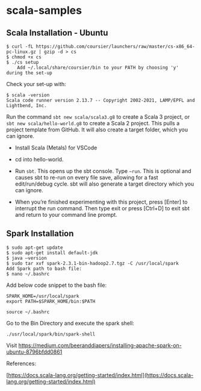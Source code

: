 # scala-samples

## Scala Installation - Ubuntu

```
$ curl -fL https://github.com/coursier/launchers/raw/master/cs-x86_64-pc-linux.gz | gzip -d > cs
$ chmod +x cs
$ ./cs setup
    Add ~/.local/share/coursier/bin to your PATH by choosing 'y' during the set-up
```

Check your set-up with:
```
$ scala -version
Scala code runner version 2.13.7 -- Copyright 2002-2021, LAMP/EPFL and Lightbend, Inc.
```

Run the command 
```sbt new scala/scala3.g8``` to create a Scala 3 project, or ```sbt new scala/hello-world.g8``` to create a Scala 2 project. This pulls a project template from GitHub. It will also create a target folder, which you can ignore.

* Install Scala (Metals) for VSCode

* cd into hello-world.
* Run ```sbt```. This opens up the sbt console.
Type ```~run```. This is optional and causes sbt to re-run on every file save, allowing for a fast edit/run/debug cycle. sbt will also generate a target directory which you can ignore.
* When you’re finished experimenting with this project, press [Enter] to interrupt the run command. Then type exit or press [Ctrl+D] to exit sbt and return to your command line prompt.

## Spark Installation

```
$ sudo apt-get update
$ sudo apt-get install default-jdk 
$ java –version
$ sudo tar xvf spark-2.3.1-bin-hadoop2.7.tgz -C /usr/local/spark
Add Spark path to bash file:
$ nano ~/.bashrc
```

Add below code snippet to the bash file:
```
SPARK_HOME=/usr/local/spark
export PATH=$SPARK_HOME/bin:$PATH
```

```
source ~/.bashrc
```
Go to the Bin Directory and execute the spark shell:
```
./usr/local/spark/bin/spark-shell
```
Visit https://medium.com/beeranddiapers/installing-apache-spark-on-ubuntu-8796bfdd0861


References:

[https://docs.scala-lang.org/getting-started/index.html](https://docs.scala-lang.org/getting-started/index.html)